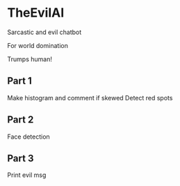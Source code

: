 # TheEvilAI
Sarcastic and evil chatbot

For world domination

Trumps human!

## Part 1 
Make histogram and comment if skewed
Detect red spots

## Part 2

Face detection 

## Part 3

Print evil msg  
